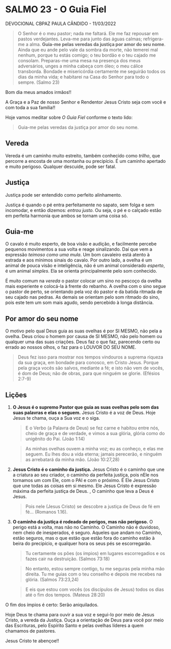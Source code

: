 # SALMO 23 - O Guia Fiel
DEVOCIONAL CBPAZ PAULA CÂNDIDO - 11/03/2022 

> O Senhor é o meu pastor; nada me faltará. Ele me faz repousar em pastos verdejantes. Leva-me para junto das águas calmas;
refrigera-me a alma. **Guia-me pelas veredas da justiça por amor do seu nome**. Ainda que eu ande pelo vale da sombra da morte, 
não temerei mal nenhum,  porque tu estás comigo; o teu bordão e o teu cajado me consolam. Preparas-me uma mesa na presença 
dos meus adversários, unges a minha cabeça com óleo; o meu cálice transborda. Bondade e misericórdia certamente me seguirão 
todos os dias da minha vida; e habitarei na Casa do Senhor para todo o sempre. (Salmo 23)

Bom dia meus amados irmãos!!

A Graça e a Paz de nosso Senhor e Rendentor Jesus Cristo seja com você e com toda a sua família!!

Hoje vamos meditar sobre _O Guia Fiel_ conforme o texto lido:

> Guia-me pelas veredas da justiça por amor do seu nome.

## Vereda
Vereda é um caminho muito estreito, também conhecido como _trilho_, que percorre a encosta de uma montanha ou precipício. 
É um caminho apertado e muito perigoso. Qualquer descuide, pode ser fatal.

## Justiça
Justiça pode ser entendido como perfeito alinhamento. 

Justiça é quando o pé entra perfeitamente no sapato, sem folga e sem incomodar, e então dizemos: _entrou justo_. 
Ou seja, o pé e o calçado estão em perfeita harmonia que ambos se tornam uma coisa só.

## Guia-me
O cavalo é muito esperto, de boa visão e audição, e facilmente percebe pequenos movimentos a sua volta e reage sinalizando.
Daí que vem a expressão _teimoso como uma mula_.
Um bom cavaleiro está atento à estrada e aos mínimos sinais do cavalo. Por outro lado, a ovelha é 
um animal de pouca visão e inteligência, não é um animal considerado _esperto_, é um animal _simples_. 
Ela se orienta principalmente pelo som conhecido.

É muito comum na _vereda_ o pastor colocar um sino no pescoço da ovelha mais experiente e colocá-la à frente do rebanho. 
A ovelha com o sino segue o pastor de perto, se orientando pela voz do pastor e da batida ritmada de seu cajado nas pedras.
As demais se orientam pelo som ritmado do sino, pois este tem um som mais agudo, sendo percebido à longa distância.

## Por amor do seu nome

O motivo pelo qual Deus guia as suas ovelhas é por SI MESMO, não pela a ovelha. Deus criou o homem por causa de SI MESMO, não pelo homem ou qualquer uma das suas criações. Deus faz o que faz, parecendo certo ou errado ao nossos olhos, o faz para o LOUVOR DO SEU NOME.

> Deus fez isso para mostrar nos tempos vindouros a suprema riqueza da sua graça, em bondade para conosco, em Cristo Jesus.
> Porque pela graça vocês são salvos, mediante a fé; e isto não vem de vocês, é dom de Deus;
> não de obras, para que ninguém se glorie. (Efésios 2:7-9)

## Lições

1. **O Jesus é o supremo Pastor que guia as suas ovelhas pelo som das suas palavras e elas o seguem.** Jesus Cristo é a voz de Deus. Hoje Jesus te chama, ouça a Sua voz e o siga.
   > E o Verbo (a Palavra de Deus) se fez carne e habitou entre nós, cheio de graça e de verdade, e vimos a sua glória, glória como do unigênito do Pai. (João 1:14)

   > As minhas ovelhas ouvem a minha voz; eu as conheço, e elas me seguem. Eu lhes dou a vida eterna; jamais perecerão, 
   > e ninguém as arrebatará da minha mão.
   > (João 10:27,28)

2. **Jesus Cristo é o caminho da justiça.** Jesus Cristo é o caminho que une a criatura ao seu criador, o caminho da perfeita justiça, pois nEle nos tornamos um com Ele, com o PAI e com o próximo. É Ele Jesus Cristo que une todas as coisas em si mesmo. Ele Jesus Cristo é expressão máxima da perfeita justiça de Deus. , O caminho que leva a Deus é Jesus. 
   > Pois nele (Jesus Cristo) se descobre a justiça de Deus de fé em fé... (Romanos 1.16).

3. **O caminho da justiça é rodeado de perigos, mas não perigoso.** O perigo está a volta, mas não no Caminho. O Caminho não é duvidoso, nem cheio de inesperados, é seguro. Aqueles que andam no Caminho, estão seguros, mas o que estão que estão fora do caminho estão à beira do precipício, e qualquer hora os seus pés se escorregarão.
   > Tu certamente os pões (os ímpios) em lugares escorregadios e os fazes cair na destruição. (Salmos 73:18)
   
   > No entanto, estou sempre contigo, tu me seguras pela minha mão direita. Tu me guias com o teu conselho e depois me recebes na glória. (Salmos 73:23,24) 

   > E eis que estou com vocês (os discípulos de Jesus) todos os dias até o fim dos tempos. (Mateus 28:20)


O fim dos ímpios é certo: Serão aniquilados.

Hoje Deus te chama para ouvir a sua voz e segui-lo por meio de Jesus Cristo, a vereda da Justiça. Ouça a orientação de Deus para você por meio das Escrituras, pelo Espírito Santo e pelas ovelhas líderes a quem chamamos de pastores.

Jesus Cristo te abençoe!!
